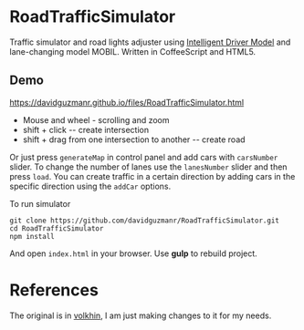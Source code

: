 # RoadTrafficSimulator

Traffic simulator and road lights adjuster using
[Intelligent Driver Model](https://en.wikipedia.org/wiki/Intelligent_driver_model)
and lane-changing model MOBIL. Written in CoffeeScript and HTML5.

## Demo
https://davidguzmanr.github.io/files/RoadTrafficSimulator.html

- Mouse and wheel - scrolling and zoom
- shift + click -- create intersection
- shift + drag from one intersection to another -- create road

Or just press `generateMap` in control panel and add cars with `carsNumber` slider. To change the number of lanes
use the `lanesNumber` slider and then press `load`. You can create traffic in a certain direction by adding cars in the 
specific direction using the `addCar` options.

To run simulator

    git clone https://github.com/davidguzmanr/RoadTrafficSimulator.git
    cd RoadTrafficSimulator
    npm install

And open `index.html` in your browser. Use **gulp** to rebuild project. 

# References
The original is in [volkhin](https://github.com/volkhin/RoadTrafficSimulator), I am just making changes to it 
for my needs.
